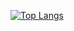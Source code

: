 [![Top Langs](https://github-readme-stats.vercel.app/api/top-langs/?username=keks137)](https://github.com/anuraghazra/github-readme-stats)

